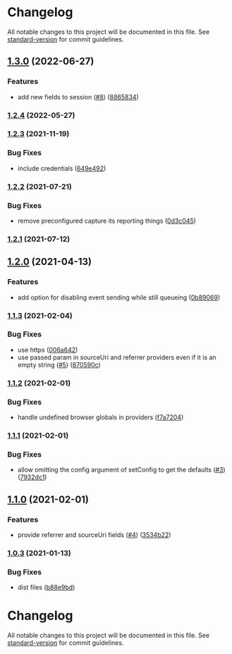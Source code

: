 # Changelog

All notable changes to this project will be documented in this file. See [standard-version](https://github.com/conventional-changelog/standard-version) for commit guidelines.

## [1.3.0](https://github.com///compare/v1.2.3...v1.3.0) (2022-06-27)


### Features

* add new fields to session ([#8](https://github.com//undefined/issues/8)) ([8865834](https://github.com///commit/886583448e72a58d902dff50a19262d009bd0e60))

### [1.2.4](https://github.com///compare/v1.2.3...v1.2.4) (2022-05-27)

### [1.2.3](https://github.com///compare/v1.2.2...v1.2.3) (2021-11-19)


### Bug Fixes

* include credentials ([649e492](https://github.com///commit/649e4928646d54e8cd6d63520133e9860295e812))

### [1.2.2](https://github.com///compare/v1.2.1...v1.2.2) (2021-07-21)


### Bug Fixes

* remove preconfigured capture its reporting things ([0d3c045](https://github.com///commit/0d3c045cb603a30e768f77501e67245f039bed59))

### [1.2.1](https://github.com///compare/v1.2.0...v1.2.1) (2021-07-12)

## [1.2.0](https://github.com///compare/v1.1.3...v1.2.0) (2021-04-13)


### Features

* add option for disabling event sending while still queueing ([0b89069](https://github.com///commit/0b890698abeb4e0c947b487c9578006be4d97d6d))

### [1.1.3](https://github.com///compare/v1.1.2...v1.1.3) (2021-02-04)


### Bug Fixes

* use https ([006a642](https://github.com///commit/006a642c4d88edd57723011907d9281fb1d5cd18))
* use passed param in sourceUri and referrer providers even if it is an empty string ([#5](https://github.com//undefined/issues/5)) ([870590c](https://github.com///commit/870590c3343f26daf179f1659abaf5bad3f3067c))

### [1.1.2](https://github.com///compare/v1.1.1...v1.1.2) (2021-02-01)


### Bug Fixes

* handle undefined browser globals in providers ([f7a7204](https://github.com///commit/f7a720458bc35988b96983de2e1db5afc91ad7ab))

### [1.1.1](https://github.com///compare/v1.1.0...v1.1.1) (2021-02-01)


### Bug Fixes

* allow omitting the config argument of setConfig to get the defaults ([#3](https://github.com//undefined/issues/3)) ([7932dc1](https://github.com///commit/7932dc1ce47a65ad1fc04293f6498b4b7ecd658d))

## [1.1.0](https://github.com///compare/v1.0.3...v1.1.0) (2021-02-01)


### Features

* provide referrer and sourceUri fields ([#4](https://github.com//undefined/issues/4)) ([3534b22](https://github.com///commit/3534b22ea34edef444ff422a154e13dc24dd5e7d))

### [1.0.3](https://github.com///compare/v1.0.2...v1.0.3) (2021-01-13)


### Bug Fixes

* dist files ([b88e9bd](https://github.com///commit/b88e9bd12d8b7bd50e4c217d646990111c426d5a))

# Changelog

All notable changes to this project will be documented in this file. See [standard-version](https://github.com/conventional-changelog/standard-version) for commit guidelines.
